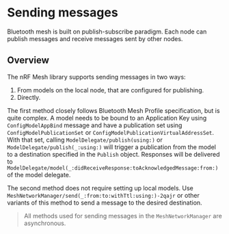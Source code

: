 # Sending messages

Bluetooth mesh is built on publish-subscribe paradigm. Each node can publish messages and receive messages 
sent by other nodes. 

## Overview

The nRF Mesh library supports sending messages in two ways:
1. From models on the local node, that are configured for publishing.
2. Directly.

The first method closely follows Bluetooth Mesh Profile specification, but is quite complex.
A model needs to be bound to an Application Key using ``ConfigModelAppBind`` message
and have a publication set using ``ConfigModelPublicationSet`` or 
``ConfigModelPublicationVirtualAddressSet``. With that set, calling 
``ModelDelegate/publish(using:)`` or ``ModelDelegate/publish(_:using:)`` will trigger a publication
from the model to a destination specified in the ``Publish`` object. Responses will be delivered
to ``ModelDelegate/model(_:didReceiveResponse:toAcknowledgedMessage:from:)`` of the model delegate.

The second method does not require setting up local models. 
Use ``MeshNetworkManager/send(_:from:to:withTtl:using:)-2qajr`` or other variants of this method to send 
a message to the desired destination.

> All methods used for sending messages in the ``MeshNetworkManager`` are asynchronous.
